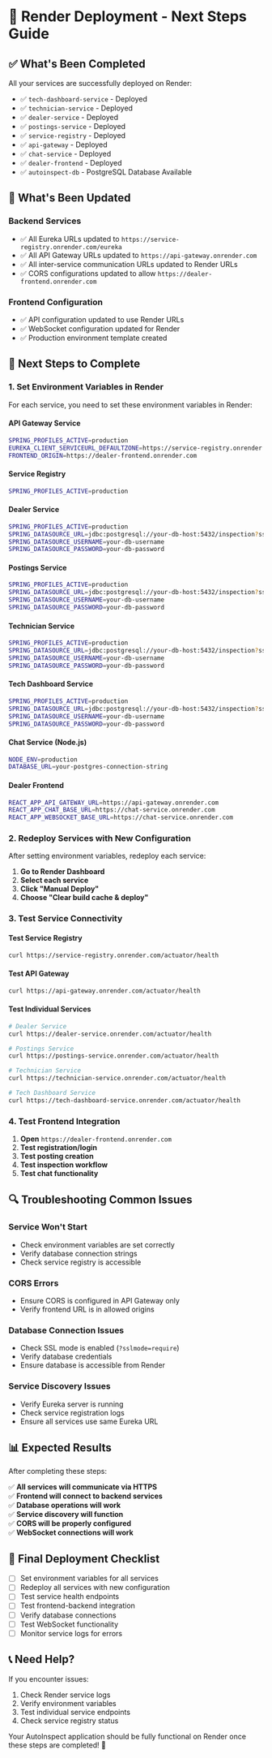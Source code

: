 # 🚀 Render Deployment - Next Steps Guide

## ✅ **What's Been Completed**

All your services are successfully deployed on Render:

- ✅ `tech-dashboard-service` - Deployed
- ✅ `technician-service` - Deployed
- ✅ `dealer-service` - Deployed
- ✅ `postings-service` - Deployed
- ✅ `service-registry` - Deployed
- ✅ `api-gateway` - Deployed
- ✅ `chat-service` - Deployed
- ✅ `dealer-frontend` - Deployed
- ✅ `autoinspect-db` - PostgreSQL Database Available

## 🔧 **What's Been Updated**

### **Backend Services**

- ✅ All Eureka URLs updated to `https://service-registry.onrender.com/eureka`
- ✅ All API Gateway URLs updated to `https://api-gateway.onrender.com`
- ✅ All inter-service communication URLs updated to Render URLs
- ✅ CORS configurations updated to allow `https://dealer-frontend.onrender.com`

### **Frontend Configuration**

- ✅ API configuration updated to use Render URLs
- ✅ WebSocket configuration updated for Render
- ✅ Production environment template created

## 🎯 **Next Steps to Complete**

### **1. Set Environment Variables in Render**

For each service, you need to set these environment variables in Render:

#### **API Gateway Service**

```bash
SPRING_PROFILES_ACTIVE=production
EUREKA_CLIENT_SERVICEURL_DEFAULTZONE=https://service-registry.onrender.com/eureka/
FRONTEND_ORIGIN=https://dealer-frontend.onrender.com
```

#### **Service Registry**

```bash
SPRING_PROFILES_ACTIVE=production
```

#### **Dealer Service**

```bash
SPRING_PROFILES_ACTIVE=production
SPRING_DATASOURCE_URL=jdbc:postgresql://your-db-host:5432/inspection?sslmode=require
SPRING_DATASOURCE_USERNAME=your-db-username
SPRING_DATASOURCE_PASSWORD=your-db-password
```

#### **Postings Service**

```bash
SPRING_PROFILES_ACTIVE=production
SPRING_DATASOURCE_URL=jdbc:postgresql://your-db-host:5432/inspection?sslmode=require
SPRING_DATASOURCE_USERNAME=your-db-username
SPRING_DATASOURCE_PASSWORD=your-db-password
```

#### **Technician Service**

```bash
SPRING_PROFILES_ACTIVE=production
SPRING_DATASOURCE_URL=jdbc:postgresql://your-db-host:5432/inspection?sslmode=require
SPRING_DATASOURCE_USERNAME=your-db-username
SPRING_DATASOURCE_PASSWORD=your-db-password
```

#### **Tech Dashboard Service**

```bash
SPRING_PROFILES_ACTIVE=production
SPRING_DATASOURCE_URL=jdbc:postgresql://your-db-host:5432/inspection?sslmode=require
SPRING_DATASOURCE_USERNAME=your-db-username
SPRING_DATASOURCE_PASSWORD=your-db-password
```

#### **Chat Service (Node.js)**

```bash
NODE_ENV=production
DATABASE_URL=your-postgres-connection-string
```

#### **Dealer Frontend**

```bash
REACT_APP_API_GATEWAY_URL=https://api-gateway.onrender.com
REACT_APP_CHAT_BASE_URL=https://chat-service.onrender.com
REACT_APP_WEBSOCKET_BASE_URL=https://chat-service.onrender.com
```

### **2. Redeploy Services with New Configuration**

After setting environment variables, redeploy each service:

1. **Go to Render Dashboard**
2. **Select each service**
3. **Click "Manual Deploy"**
4. **Choose "Clear build cache & deploy"**

### **3. Test Service Connectivity**

#### **Test Service Registry**

```bash
curl https://service-registry.onrender.com/actuator/health
```

#### **Test API Gateway**

```bash
curl https://api-gateway.onrender.com/actuator/health
```

#### **Test Individual Services**

```bash
# Dealer Service
curl https://dealer-service.onrender.com/actuator/health

# Postings Service
curl https://postings-service.onrender.com/actuator/health

# Technician Service
curl https://technician-service.onrender.com/actuator/health

# Tech Dashboard Service
curl https://tech-dashboard-service.onrender.com/actuator/health
```

### **4. Test Frontend Integration**

1. **Open** `https://dealer-frontend.onrender.com`
2. **Test registration/login**
3. **Test posting creation**
4. **Test inspection workflow**
5. **Test chat functionality**

## 🔍 **Troubleshooting Common Issues**

### **Service Won't Start**

- Check environment variables are set correctly
- Verify database connection strings
- Check service registry is accessible

### **CORS Errors**

- Ensure CORS is configured in API Gateway only
- Verify frontend URL is in allowed origins

### **Database Connection Issues**

- Check SSL mode is enabled (`?sslmode=require`)
- Verify database credentials
- Ensure database is accessible from Render

### **Service Discovery Issues**

- Verify Eureka server is running
- Check service registration logs
- Ensure all services use same Eureka URL

## 📊 **Expected Results**

After completing these steps:

✅ **All services will communicate via HTTPS**  
✅ **Frontend will connect to backend services**  
✅ **Database operations will work**  
✅ **Service discovery will function**  
✅ **CORS will be properly configured**  
✅ **WebSocket connections will work**

## 🚀 **Final Deployment Checklist**

- [ ] Set environment variables for all services
- [ ] Redeploy all services with new configuration
- [ ] Test service health endpoints
- [ ] Test frontend-backend integration
- [ ] Verify database connections
- [ ] Test WebSocket functionality
- [ ] Monitor service logs for errors

## 📞 **Need Help?**

If you encounter issues:

1. Check Render service logs
2. Verify environment variables
3. Test individual service endpoints
4. Check service registry status

Your AutoInspect application should be fully functional on Render once these steps are completed! 🎉

